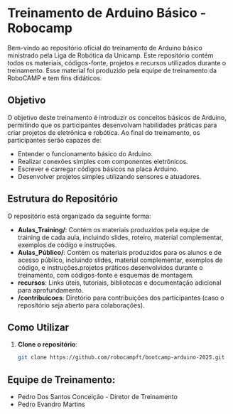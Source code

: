 # Treinamento de Arduino Básico - Robocamp

Bem-vindo ao repositório oficial do treinamento de Arduino básico ministrado pela Liga de Robótica da Unicamp. Este repositório contém todos os materiais, códigos-fonte, projetos e recursos utilizados durante o treinamento. Esse material foi produzido pela equipe de treinamento da RoboCAMP e tem fins didáticos.

## Objetivo

O objetivo deste treinamento é introduzir os conceitos básicos de Arduino, permitindo que os participantes desenvolvam habilidades práticas para criar projetos de eletrônica e robótica. Ao final do treinamento, os participantes serão capazes de:

- Entender o funcionamento básico do Arduino.
- Realizar conexões simples com componentes eletrônicos.
- Escrever e carregar códigos básicos na placa Arduino.
- Desenvolver projetos simples utilizando sensores e atuadores.

## Estrutura do Repositório

O repositório está organizado da seguinte forma:

- **Aulas_Training/**: Contém os materiais produzidos pela equipe de training de cada aula, incluindo slides, roteiro, material complementar, exemplos de código e instruções.
- **Aulas_Público/**: Contém os materiais produzidos para os alunos e de acesso público,  incluindo slides, material complementar, exemplos de código,  e instruções.projetos práticos desenvolvidos durante o treinamento, com códigos-fonte e esquemas de montagem.
- **recursos**: Links úteis, tutoriais, bibliotecas e documentação adicional para aprofundamento.
- **/contribuicoes**: Diretório para contribuições dos participantes (caso o repositório seja aberto para colaborações).

## Como Utilizar

1. **Clone o repositório**:
   ```bash
   git clone https://github.com/robocampft/bootcamp-arduino-2025.git

##  Equipe de Treinamento:

- Pedro Dos Santos Conceição - Diretor de Treinamento
- Pedro Evandro Martins 
